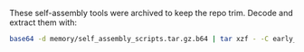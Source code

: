 These self-assembly tools were archived to keep the repo trim.
Decode and extract them with:

```bash
base64 -d memory/self_assembly_scripts.tar.gz.b64 | tar xzf - -C early_codex_experiments/scripts
```
